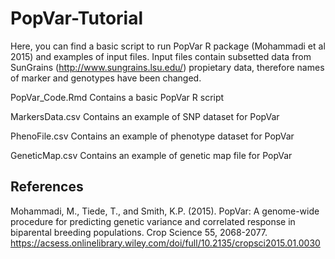 # PopVar-Tutorial

Here, you can find a basic script to run PopVar R package (Mohammadi et al 2015) and examples of input files. 
Input files contain subsetted data from SunGrains (http://www.sungrains.lsu.edu/) propietary data, therefore names of marker and genotypes have been changed. 

PopVar_Code.Rmd
Contains a basic PopVar R script 

MarkersData.csv
Contains an example of SNP dataset for PopVar

PhenoFile.csv
Contains an example of phenotype dataset for PopVar

GeneticMap.csv
Contains an example of genetic map file for PopVar

## References

Mohammadi, M., Tiede, T., and Smith, K.P. (2015). PopVar: A genome-wide procedure for predicting genetic variance and correlated response in biparental breeding populations. Crop Science 55, 2068-2077.
https://acsess.onlinelibrary.wiley.com/doi/full/10.2135/cropsci2015.01.0030
